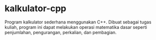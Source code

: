 # kalkulator-cpp
Program kalkulator sederhana menggunakan C++. Dibuat sebagai tugas kuliah, program ini dapat melakukan operasi matematika dasar seperti penjumlahan, pengurangan, perkalian, dan pembagian.
